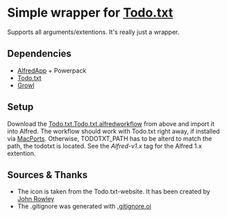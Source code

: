 # Simple wrapper for [Todo.txt](todotxt.com)

Supports all arguments/extentions. It's really just a wrapper.

## Dependencies

- [AlfredApp](http://www.alfredapp.com) + Powerpack
- [Todo.txt](http://www.todotxt.com)
- [Growl](http://www.growl.info)

## Setup

Download the [Todo.txt.Todo.txt.alfredworkflow](https://github.com/madc/alfred-todotxt/raw/master/Todo.txt.Todo.txt.alfredworkflow) from above and import it into Alfred. The workflow should work with Todo.txt right away, if installed via [MacPorts](https://trac.macports.org/browser/trunk/dports/office/todotxt/Portfile). Otherwise, TODOTXT_PATH has to be alterd to match the path, the todotxt is located.
See the _Alfred-v1.x_ tag for the Alfred 1.x extention.

## Sources & Thanks

- The icon is taken from the Todo.txt-website. It has been created by [John Rowley](https://twitter.com/eJohnR)
- The .gitignore was generated with [.gitignore.oi](http://gitignore.io)